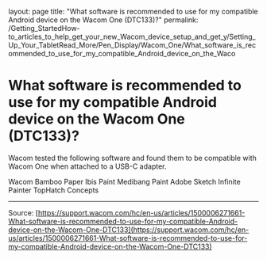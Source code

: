 layout: page
title: "What software is recommended to use for my compatible Android device on the Wacom One (DTC133)?"
permalink: /Getting_StartedHow-to_articles_to_help_get_your_new_Wacom_device_setup_and_get_y/Setting_Up_Your_TabletRead_More/Pen_Display/Wacom_One/What_software_is_recommended_to_use_for_my_compatible_Android_device_on_the_Waco

# What software is recommended to use for my compatible Android device on the Wacom One (DTC133)?

Wacom tested the following software and found them to be compatible with Wacom One when attached to a USB-C adapter.

Wacom Bamboo Paper
Ibis Paint
Medibang Paint
Adobe Sketch
Infinite Painter
TopHatch Concepts

---
Source: [https://support.wacom.com/hc/en-us/articles/1500006271661-What-software-is-recommended-to-use-for-my-compatible-Android-device-on-the-Wacom-One-DTC133](https://support.wacom.com/hc/en-us/articles/1500006271661-What-software-is-recommended-to-use-for-my-compatible-Android-device-on-the-Wacom-One-DTC133)
